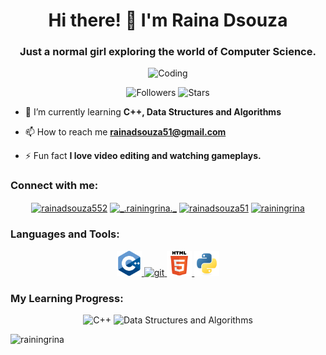 <h1 align="center">Hi there! 👋 I'm Raina Dsouza</h1>
<h3 align="center">Just a normal girl exploring the world of Computer Science.</h3>

<p align="center">
  <img src="https://media.giphy.com/media/h408T6Y5GfmXBKW62l/giphy.gif" alt="Coding" width="300"/>
</p>

<p align="center">
  <img src="https://img.shields.io/github/followers/rainingrina.svg?style=social&label=Follow&maxAge=2592000" alt="Followers" />
  <img src="https://img.shields.io/github/stars/rainingrina/rainingrina.svg?style=social&label=Stars&maxAge=2592000" alt="Stars" />
</p>

- 🌱 I’m currently learning **C++, Data Structures and Algorithms**

- 📫 How to reach me **rainadsouza51@gmail.com**

- ⚡ Fun fact **I love video editing and watching gameplays.**

<h3 align="left">Connect with me:</h3>
<p align="center">
  <a href="https://linkedin.com/in/rainadsouza552" target="blank"><img align="center" src="https://raw.githubusercontent.com/rahuldkjain/github-profile-readme-generator/master/src/images/icons/Social/linked-in-alt.svg" alt="rainadsouza552" height="30" width="40" /></a>
  <a href="https://instagram.com/_.rainingrina._" target="blank"><img align="center" src="https://raw.githubusercontent.com/rahuldkjain/github-profile-readme-generator/master/src/images/icons/Social/instagram.svg" alt="_.rainingrina._" height="30" width="40" /></a>
  <a href="https://www.hackerrank.com/rainadsouza51" target="blank"><img align="center" src="https://raw.githubusercontent.com/rahuldkjain/github-profile-readme-generator/master/src/images/icons/Social/hackerrank.svg" alt="rainadsouza51" height="30" width="40" /></a>
  <a href="https://www.leetcode.com/rainingrina" target="blank"><img align="center" src="https://raw.githubusercontent.com/rahuldkjain/github-profile-readme-generator/master/src/images/icons/Social/leet-code.svg" alt="rainingrina" height="30" width="40" /></a>
</p>

<h3 align="left">Languages and Tools:</h3>
<p align="center">
  <a href="https://www.w3schools.com/cpp/" target="_blank" rel="noreferrer"> <img src="https://raw.githubusercontent.com/devicons/devicon/master/icons/cplusplus/cplusplus-original.svg" alt="cplusplus" width="40" height="40"/> </a>
  <a href="https://git-scm.com/" target="_blank" rel="noreferrer"> <img src="https://www.vectorlogo.zone/logos/git-scm/git-scm-icon.svg" alt="git" width="40" height="40"/> </a>
  <a href="https://www.w3.org/html/" target="_blank" rel="noreferrer"> <img src="https://raw.githubusercontent.com/devicons/devicon/master/icons/html5/html5-original-wordmark.svg" alt="html5" width="40" height="40"/> </a>
  <a href="https://www.python.org" target="_blank" rel="noreferrer"> <img src="https://raw.githubusercontent.com/devicons/devicon/master/icons/python/python-original.svg" alt="python" width="40" height="40"/> </a>
</p>

<h3 align="left">My Learning Progress:</h3>
<p align="center">
  <img src="https://progress-bar.dev/40/?title=C%2B%2B" alt="C++" />
  <img src="https://progress-bar.dev/30/?title=Data%20Structures%20and%20Algorithms" alt="Data Structures and Algorithms" />
</p>

<p align="center">
  <img align="left" src="https://github-readme-stats.vercel.app/api/top-langs?username=rainingrina&show_icons=true&locale=en&layout=compact" alt="rainingrina" />
</p>

<p align="center">
  <img align="center" src="https://github-readme-stats.verc
